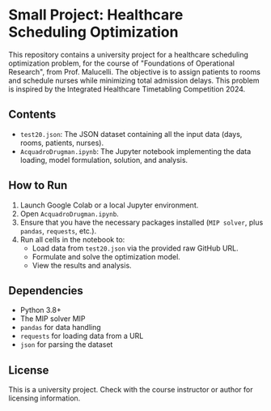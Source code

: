 # Small Project: Healthcare Scheduling Optimization

This repository contains a university project for a healthcare scheduling optimization problem, for the course of "Foundations of Operational Research", from Prof. Malucelli. The objective is to assign patients to rooms and schedule nurses while minimizing total admission delays. This problem is inspired by the Integrated Healthcare Timetabling Competition 2024.

## Contents

- `test20.json`: The JSON dataset containing all the input data (days, rooms, patients, nurses).
- `AcquadroDrugman.ipynb`: The Jupyter notebook implementing the data loading, model formulation, solution, and analysis.

## How to Run

1. Launch Google Colab or a local Jupyter environment.
2. Open `AcquadroDrugman.ipynb`.
3. Ensure that you have the necessary packages installed (`MIP solver`, plus `pandas`, `requests`, etc.).
4. Run all cells in the notebook to:
   - Load data from `test20.json` via the provided raw GitHub URL.
   - Formulate and solve the optimization model.
   - View the results and analysis.

## Dependencies

- Python 3.8+
- The MIP solver MIP
- `pandas` for data handling
- `requests` for loading data from a URL
- `json` for parsing the dataset

## License

This is a university project. Check with the course instructor or author for licensing information.
